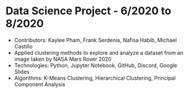 # Data Science Project - 6/2020 to 8/2020
- Contributors: Kaylee Pham, Frank Serdenia, Nafisa Habib, Michael Castillo
- Applied clustering methods to explore and analyze a dataset from an image taken by NASA Mars Rover 2020
- Technologies: Python, Jupyter Notebook, GitHub, Discord, Google Slides
- Algorithms: K-Means Clustering, Hierarchical Clustering, Principal Component Analysis

